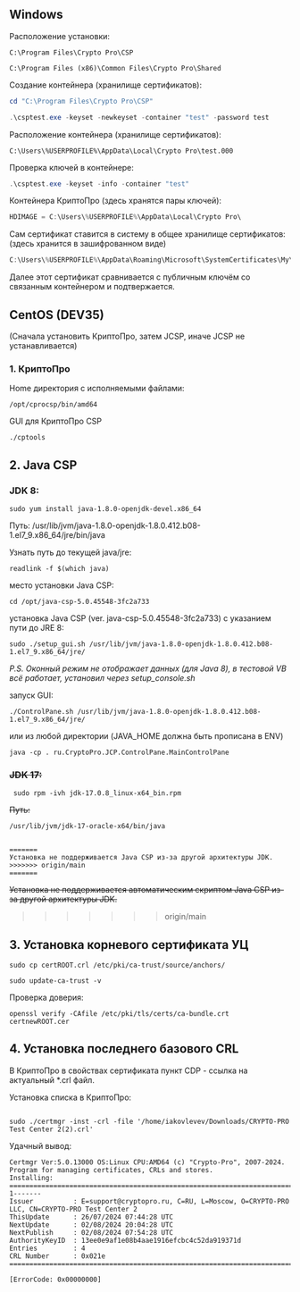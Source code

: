 ## Windows

Расположение установки:

```
C:\Program Files\Crypto Pro\CSP

C:\Program Files (x86)\Common Files\Crypto Pro\Shared
```


Создание контейнера (хранилище сертификатов):
```PowerShell
cd "C:\Program Files\Crypto Pro\CSP"
```

```PowerShell
.\csptest.exe -keyset -newkeyset -container "test" -password test
```

Расположение контейнера (хранилище сертификатов):
```
C:\Users\%USERPROFILE%\AppData\Local\Crypto Pro\test.000
```

Проверка ключей в контейнере:
```PowerShell
.\csptest.exe -keyset -info -container "test"
```

Контейнера КриптоПро (здесь хранятся пары ключей):
```PowerShell
HDIMAGE = C:\Users\%USERPROFILE%\AppData\Local\Crypto Pro\
```

Сам сертификат ставится в систему в общее хранилище сертификатов: 
(здесь хранится в зашифрованном виде) 
```PowerShell
C:\Users\%USERPROFILE%\AppData\Roaming\Microsoft\SystemCertificates\My\Certificates
```

Далее этот сертификат сравнивается с публичным ключём со связанным контейнером и подтвержается.





 
## CentOS (DEV35)
(Сначала установить КриптоПро, затем JCSP, иначе JCSP не устанавливается)

### 1. КриптоПро

Home директория с исполняемыми файлами:
```Shell
/opt/cprocsp/bin/amd64
```

GUI для КриптоПро CSP
```Shell
./cptools
```

## 2. Java CSP 

### JDK 8:
```Shell
sudo yum install java-1.8.0-openjdk-devel.x86_64 
```
Путь:
/usr/lib/jvm/java-1.8.0-openjdk-1.8.0.412.b08-1.el7_9.x86_64/jre/bin/java

Узнать путь до текущей java/jre:
```Shell
readlink -f $(which java)
```

место установки Java CSP:
```Shell
cd /opt/java-csp-5.0.45548-3fc2a733
```

установка Java CSP (ver. java-csp-5.0.45548-3fc2a733) c указанием пути до JRE 8:
```Shell
sudo ./setup_gui.sh /usr/lib/jvm/java-1.8.0-openjdk-1.8.0.412.b08-1.el7_9.x86_64/jre/
```
*P.S. Оконный режим не отображает данных (для Java 8), в тестовой VB всё работает, установил через setup_console.sh*

запуск GUI:
```Shell
./ControlPane.sh /usr/lib/jvm/java-1.8.0-openjdk-1.8.0.412.b08-1.el7_9.x86_64/jre/
```

или из любой директории (JAVA_HOME должна быть прописана в ENV)
```Shell
java -cp . ru.CryptoPro.JCP.ControlPane.MainControlPane
```

### ~~JDK 17:~~
```Shell
 sudo rpm -ivh jdk-17.0.8_linux-x64_bin.rpm 
```
~~Путь:~~
```Shell
/usr/lib/jvm/jdk-17-oracle-x64/bin/java


=======
Установка не поддерживается Java CSP из-за другой архитектуры JDK.
>>>>>>> origin/main
=======
```
~~Установка не поддерживается автоматическим скриптом Java CSP из-за другой архитектуры JDK.~~
>>>>>>> origin/main


## 3. Установка корневого сертификата УЦ

```Shell
sudo cp certROOT.crl /etc/pki/ca-trust/source/anchors/
```

```Shell
sudo update-ca-trust -v
```

Проверка доверия:
```Shell
openssl verify -CAfile /etc/pki/tls/certs/ca-bundle.crt certnewROOT.cer 
```


## 4. Установка последнего базового CRL
В КриптоПро в свойствах сертификата пункт CDP - ссылка на актуальный *.crl файл.

Установка списка в КриптоПро:
```Shell

sudo ./certmgr -inst -crl -file '/home/iakovlevev/Downloads/CRYPTO-PRO Test Center 2(2).crl'
```

Удачный вывод:
```Shell
Certmgr Ver:5.0.13000 OS:Linux CPU:AMD64 (c) "Crypto-Pro", 2007-2024.
Program for managing certificates, CRLs and stores.
Installing: 
=============================================================================
1-------
Issuer          : E=support@cryptopro.ru, C=RU, L=Moscow, O=CRYPTO-PRO LLC, CN=CRYPTO-PRO Test Center 2
ThisUpdate      : 26/07/2024 07:44:28 UTC
NextUpdate      : 02/08/2024 20:04:28 UTC
NextPublish     : 02/08/2024 07:54:28 UTC
AuthorityKeyID  : 13ee0e9af1e08b4aae1916efcbc4c52da919371d
Entries         : 4
CRL Number      : 0x021e
=============================================================================

[ErrorCode: 0x00000000]
```
